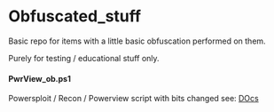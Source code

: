 # Obfuscated_stuff
Basic repo for items with a little basic obfuscation performed on them.

Purely for testing / educational stuff only.

#### PwrView_ob.ps1
Powersploit / Recon / Powerview script with bits changed see: [DOcs](https://github.com/grluk/Sec-Notes/blob/master/AD_Dom_enum.md)
